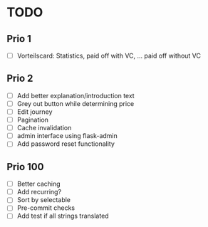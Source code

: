 # TODO

## Prio 1
- [ ] Vorteilscard: Statistics, paid off with VC, ... paid off without VC

## Prio 2
- [ ] Add better explanation/introduction text
- [ ] Grey out button while determining price
- [ ] Edit journey
- [ ] Pagination
- [ ] Cache invalidation
- [ ] admin interface using flask-admin
- [ ] Add password reset functionality

## Prio 100
- [ ] Better caching
- [ ] Add recurring?
- [ ] Sort by selectable
- [ ] Pre-commit checks
- [ ] Add test if all strings translated